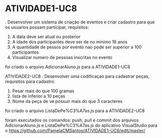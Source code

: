 # ATIVIDADE1-UC8
. Desenvolver um sistema de criação de eventos e criar cadastro para que os usuarios possam participar, requisitos:
1. A data deve ser atual ou posterior
2. A idade dos participantes deve ser de no minimo 18 anos
3. A quantidade de pessos por evento nao pode ser superior a 100 participantes
4. Visualizar numero de pessoas inscritas no evento
 
 
 foi criado o arquivo AdicionarAluno.js para a ATIVIDADE1-UC8
 
 ATIVIDADE2-UC8
 . Desenvolver uma codificaçao para cadastrar peças, requisitos para cadastro:
 1. Pesar mais do que 100 gramas
 2. lista de inferior a 10 peças
 3. Nome da peça de ve possuir mais do que 3 caracteres
 
 foi criado o arquivo ListaDePe%C3%A7as.js para a ATIVIDADE2-UC8
 
foram executados os comandos: push, pull e commit dos arquivos AdicionarAluno.js e ListaDePe%C3%A7as.js do aplicativo VisualStudio para o https://github.com/PamelaCMSantos/ATIVIDADE1-UC8/edit/master/
 
 
